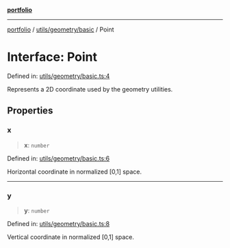 [**portfolio**](../../../../README.md)

***

[portfolio](../../../../modules.md) / [utils/geometry/basic](../README.md) / Point

# Interface: Point

Defined in: [utils/geometry/basic.ts:4](https://github.com/tnorlund/Portfolio/blob/7ccb227b66e3c899f8924dbd1c5d3a95e68f2900/portfolio/utils/geometry/basic.ts#L4)

Represents a 2D coordinate used by the geometry utilities.

## Properties

### x

> **x**: `number`

Defined in: [utils/geometry/basic.ts:6](https://github.com/tnorlund/Portfolio/blob/7ccb227b66e3c899f8924dbd1c5d3a95e68f2900/portfolio/utils/geometry/basic.ts#L6)

Horizontal coordinate in normalized [0,1] space.

***

### y

> **y**: `number`

Defined in: [utils/geometry/basic.ts:8](https://github.com/tnorlund/Portfolio/blob/7ccb227b66e3c899f8924dbd1c5d3a95e68f2900/portfolio/utils/geometry/basic.ts#L8)

Vertical coordinate in normalized [0,1] space.
